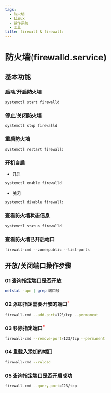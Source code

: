 ```yaml
---
tags:
  - 防火墙
  - Linux
  - 操作系统
  - 工具
title: firewall & firewalld
---
```

# 防火墙(firewalld.service)
## 基本功能
### 启动/开启防火墙
```bash
systemctl start firewalld
```
### 停止/关闭防火墙
```bash
systemctl stop firewalld
```
### 重启防火墙
```bash
systemctl restart firewalld
```
### 开机自启
- 开启
```bash
systemctl enable firewalld
```
- 关闭
```bash
systemctl disable firewalld
```
### 查看防火墙状态信息 
```bash
systemctl status firewalld
```
### 查看防火墙已开启端口
```
firewall-cmd --zone=public --list-ports
```

## 开放/关闭端口操作步骤
### 01 查询指定端口是否开放
```bash
netstat -apn | grep 端口号
```
### 02 添加指定需要开放的端口<sup style="color:red">*</sup>
```bash
firewall-cmd --add-port=123/tcp --permanent
```
### 03 移除指定端口<sup style="color:red">*</sup>
```bash
firewall-cmd --remove-port=123/tcp --permanent
```
### 04 重载入添加的端口
```bash
firewall-cmd --reload
```
### 05 查询指定端口是否开启成功
```bash
firewall-cmd --query-port=123/tcp
```
